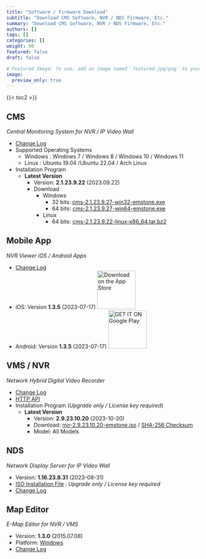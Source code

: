 ```yaml
---
title: "Software / Firmware Download"
subtitle: "Download CMS Software, NVR / NDS Firmware, Etc."
summary: "Download CMS Software, NVR / NDS Firmware, Etc."
authors: []
tags: []
categories: []
weight: 90
featured: false
draft: false

# Featured Image: To use, add an image named `featured.jpg/png` to your page's folder.
image:
  preview_only: true
---
```


{{< toc2 >}}

## CMS

*Central Monitoring System for NVR / IP Video Wall*

- [Change Log](/docs/cms/changelog/cms21.html)
- Supported Operating Systems
  - Windows : Windows 7 / Windows 8 / Windows 10 / Windows 11
  - Linux : Ubuntu 19.04 /Ubuntu 22.04 / Arch Linux
- Installation Program
  - **Latest Version**
    - Version: **2.1.23.9.22** (2023.09.22)
    - Download
      - Windows
        - 32 bits: [cms-2.1.23.9.27-win32-emstone.exe](https://www.emstone.com/data/cms/cms-2.1.23.9.27-win32-emstone.exe)
        - 64 bits: [cms-2.1.23.9.27-win64-emstone.exe](https://www.emstone.com/data/cms/cms-2.1.23.9.27-win64-emstone.exe)
      - Linux
        - 64 bits: [cms-2.1.23.9.22-linux-x86_64.tar.bz2](https://www.emstone.com/data/cms/cms-2.1.23.9.22-linux-x86_64.tar.bz2)

## Mobile App

*NVR Viewer iOS / Android Apps*

- [Change Log](/docs/nvr-viewer/ChangeLog.html)
- iOS: Version **1.3.5** (2023-07-17)
  <a href="https://apps.apple.com/kr/app/linux-nvr-mobile-viewer/id561848768" target="_blank"><img width="100px" src="/img/app-store-badge.png" alt="Download on the App Store" class="d-inline-block py-0 my-2"></a>
- Android: Version **1.3.5** (2023-07-17)
  <a href="https://play.google.com/store/apps/details?id=com.emstone.moview" target="_blank"><img width="100px" src="/img/google-play-badge.png" alt="GET IT ON Google Play" class="d-inline-block py-0 my-2"></a>

## VMS / NVR

*Network Hybrid Digital Video Recorder*

- [Change Log](/docs/dvr/changelog/nvr29.html)
- [HTTP API](/docs/dvr/http/)
- Installation Program (*Upgrade only / License key required*)
  - **Latest Version**
    - Version: **2.9.23.10.20** (2023-10-20)
    - Download: [nvr-2.9.23.10.20-emstone.iso](https://www.emstone.com/data/dvr/nvr-2.9.23.10.20-emstone.iso)
                / [SHA-256 Checksum](https://www.emstone.com/data/dvr/nvr-2.9.23.10.20-emstone.iso-sha256.txt)
    - Model: All Models

## NDS

*Network Display Server for IP Video Wall*

- Version: **1.16.23.8.31** (2023-08-31)
- [ISO Installation File](https://www.emstone.com/data/nds/nds-1.16.23.8.31.iso)
   : *Upgrade only / License key required*
- [Change Log](/docs/nds/ChangeLog.html)

## Map Editor

*E-Map Editor for NVR / VMS*

- Version: **1.3.0** (2015.07.08)
- Platform: [Windows](https://www.emstone.com/data/vms/mapedit/vms-mapedit-1.3.0-win-ia32-20150708.zip)
- [Change Log](https://www.emstone.com/data/https://github.com/nvrsw/mapedit/blob/master/ChangeLog.md)

